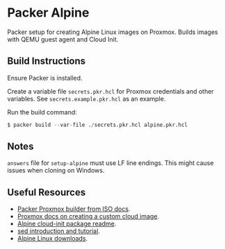 # Packer Alpine

Packer setup for creating Alpine Linux images on Proxmox.
Builds images with QEMU guest agent and Cloud Init.

## Build Instructions

Ensure Packer is installed.

Create a variable file `secrets.pkr.hcl` for Proxmox credentials and other variables.
See `secrets.example.pkr.hcl` as an example.

Run the build command:

```s
$ packer build --var-file ./secrets.pkr.hcl alpine.pkr.hcl
```

## Notes

`answers` file for `setup-alpine` must use LF line endings.
This might cause issues when cloning on Windows.

## Useful Resources

* [Packer Proxmox builder from ISO docs](https://www.packer.io/docs/builders/proxmox/iso).
* [Proxmox docs on creating a custom cloud image](https://pve.proxmox.com/wiki/Cloud-Init_FAQ#Creating_a_custom_cloud_image).
* [Alpine cloud-init package readme](https://git.alpinelinux.org/aports/tree/community/cloud-init/README.Alpine).
* [sed introduction and tutorial](https://www.grymoire.com/Unix/Sed.html).
* [Alpine Linux downloads](https://www.alpinelinux.org/downloads/).
